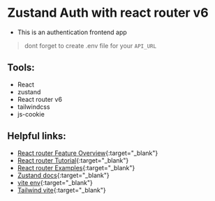 # Zustand Auth with react router v6

- This is an authentication frontend app
> dont forget to create .env file for your `API_URL`

## Tools:
  - React
  - zustand
  - React router v6
  - tailwindcss
  - js-cookie

## Helpful links:
  - [React router Feature Overview](https://reactrouter.com/en/main/start/overview#client-side-routing){:target="_blank"}  
  - [React router Tutorial](https://reactrouter.com/en/main/start/tutorial){:target="_blank"}  
  - [React router Examples](https://github.com/remix-run/react-router/tree/main/examples){:target="_blank"}  
  - [Zustand docs](https://docs.pmnd.rs/zustand/getting-started/introduction){:target="_blank"}  
  - [vite env](https://vitejs.dev/guide/env-and-mode){:target="_blank"}  
  - [Tailwind vite](https://tailwindcss.com/docs/guides/vite){:target="_blank"}  
